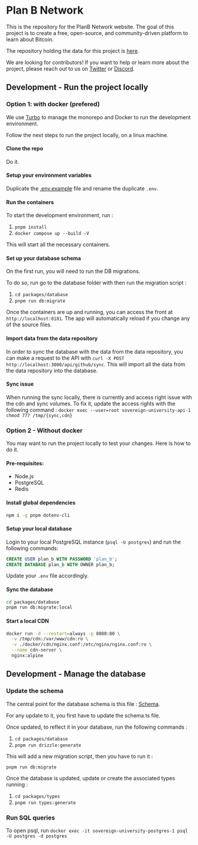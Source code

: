 # Plan B Network

This is the repository for the PlanB Network website. The goal of this project is to create a free, open-source, and community-driven platform to learn about Bitcoin.

The repository holding the data for this project is [here](https://github.com/DecouvreBitcoin/sovereign-university-data).

We are looking for contributors! If you want to help or learn more about the project, please reach out to us on [Twitter](https://twitter.com/planb_network) or [Discord](https://discord.com/invite/CHvZAhJCBh).

## Development - Run the project locally

### Option 1: with docker (prefered)

We use [Turbo](https://turbo.build/) to manage the monorepo and Docker to run the development environment.

Follow the next steps to run the project locally, on a linux machine.

#### Clone the repo

Do it.

#### Setup your environment variables

Duplicate the [.env.example](.env.example) file and rename the duplicate `.env`.

#### Run the containers

To start the development environment, run :

1. `pnpm install`
2. `docker compose up --build -V`

This will start all the necessary containers.

#### Set up your database schema

On the first run, you will need to run the DB migrations.

To do so, run go to the database folder with then run the migration script :

1. `cd packages/database`
2. `pnpm run db:migrate`

Once the containers are up and running, you can access the front at `http://localhost:8181`. The app will automatically reload if you change any of the source files.

#### Import data from the data repository

In order to sync the database with the data from the data repository, you can make a request to the API with `curl -X POST http://localhost:3000/api/github/sync`. This will import all the data from the data repository into the database.

#### Sync issue

When running the sync locally, there is currently and access right issue with the cdn and sync volumes. To fix it, update the access rights with the following command :
`docker exec --user=root sovereign-university-api-1 chmod 777 /tmp/{sync,cdn}`

### Option 2 - Without docker

You may want to run the project locally to test your changes. Here is how to do it.

#### Pre-requisites:

- Node.js
- PostgreSQL
- Redis

#### Install global dependencies

```bash
npm i -g pnpm dotenv-cli
```

#### Setup your local database

Login to your local PostgreSQL instance (`psql -U postgres`) and run the following commands:

```sql
CREATE USER plan_b WITH PASSWORD 'plan_b';
CREATE DATABASE plan_b WITH OWNER plan_b;
```

Update your `.env` file accordingly.

#### Sync the database

```bash
cd packages/database
pnpm run db:migrate:local
```

#### Start a local CDN

```bash
docker run -d --restart=always -p 8080:80 \
  -v /tmp/cdn:/var/www/cdn:ro \
  -v ./docker/cdn/nginx.conf:/etc/nginx/nginx.conf:ro \
  --name cdn-server \
  nginx:alpine
```

## Development - Manage the database

### Update the schema

The central point for the database schema is this file : [Schema](/packages/database/drizzle/schema.ts).

For any update to it, you first have to update the schema.ts file.

Once updated, to reflect it in your database, run the following commands :

1. `cd packages/database`
2. `pnpm run drizzle:generate`

This will add a new migration script, then you have to run it :

`pnpm run db:migrate`

Once the database is updated, update or create the associated types running :

1. `cd packages/types`
2. `pnpm run types:generate`

### Run SQL queries

To open psql, run `docker exec -it sovereign-university-postgres-1 psql -U postgres -d postgres`
